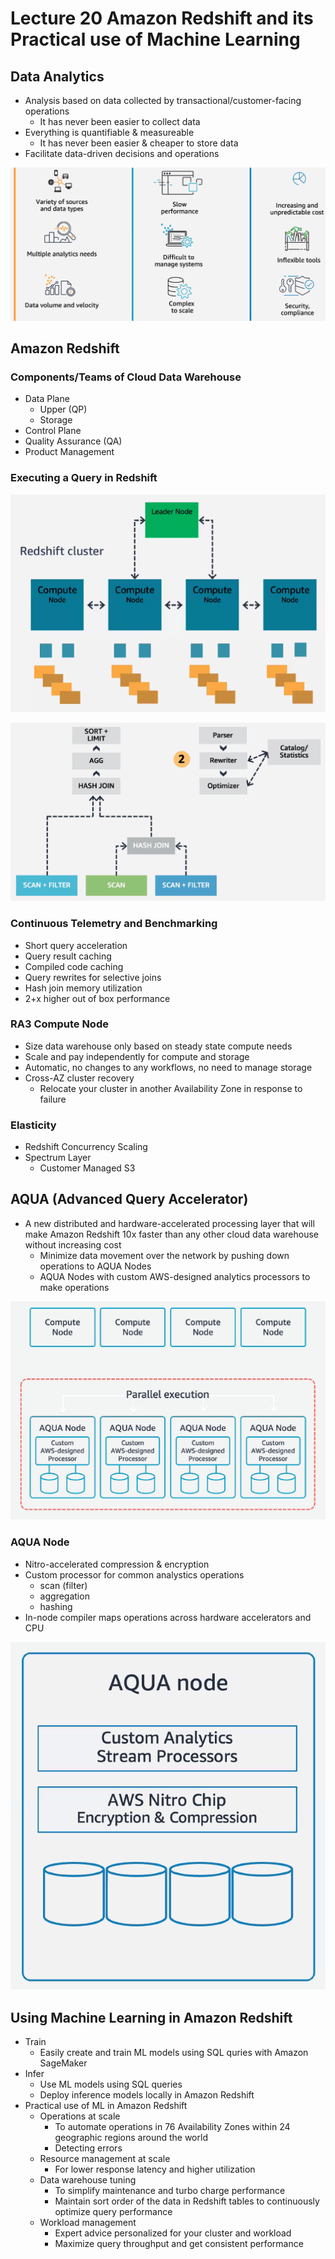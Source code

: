 # Lecture 20 Amazon Redshift and its Practical use of Machine Learning

## Data Analytics

* Analysis based on data collected by transactional/customer-facing operations
  * It has never been easier to collect data
* Everything is quantifiable & measureable
  * It has never been easier & cheaper to store data
* Facilitate data-driven decisions and operations

![challenges_of_data_analytics](./images/lecture20-amazon-redshift/challenges_of_data_analytics.png)

## Amazon Redshift

### Components/Teams of Cloud Data Warehouse

* Data Plane
  * Upper (QP)
  * Storage
* Control Plane
* Quality Assurance (QA)
* Product Management

### Executing a Query in Redshift

![redshift_cluster](images/lecture20-amazon-redshift/redshift_cluster.png)

![executing_a_query_in_redshift](images/lecture20-amazon-redshift/executing_a_query_in_redshift.png)

### Continuous Telemetry and Benchmarking

* Short query acceleration
* Query result caching
* Compiled code caching
* Query rewrites for selective joins
* Hash join memory utilization
* 2+x higher out of box performance

### RA3 Compute Node

* Size data warehouse only based on steady state compute needs
* Scale and pay independently for compute and storage
* Automatic, no changes to any workflows, no need to manage storage
* Cross-AZ cluster recovery
  * Relocate your cluster in another Availability Zone in response to failure

### Elasticity

* Redshift Concurrency Scaling
* Spectrum Layer
  * Customer Managed S3

## AQUA (Advanced Query Accelerator)

* A new distributed and hardware-accelerated processing layer that will make Amazon Redshift 10x faster than any other cloud data warehouse without increasing cost
  * Minimize data movement over the network by pushing down operations to AQUA Nodes
  * AQUA Nodes with custom AWS-designed analytics processors to make operations

![aqua_infrastructure](images/lecture20-amazon-redshift/aqua_infrastructure.png)

### AQUA Node

* Nitro-accelerated compression & encryption
* Custom processor for common analystics operations
  * scan (filter)
  * aggregation
  * hashing
* In-node compiler maps operations across hardware accelerators and CPU

![aqua_node](images/lecture20-amazon-redshift/aqua_node.png)

## Using Machine Learning in Amazon Redshift

* Train
  * Easily create and train ML models using SQL quries with Amazon SageMaker
* Infer
  * Use ML models using SQL queries
  * Deploy inference models locally in Amazon Redshift
* Practical use of ML in Amazon Redshift
  * Operations at scale
    * To automate operations in 76 Availability Zones within 24 geographic regions around the world
    * Detecting errors
  * Resource management at scale
    * For lower response latency and higher utilization
  * Data warehouse tuning
    * To simplify maintenance and turbo charge performance
    * Maintain sort order of the data in Redshift tables to continuously optimize query performance
  * Workload management
    * Expert advice personalized for your cluster and workload
    * Maximize query throughput and get consistent performance